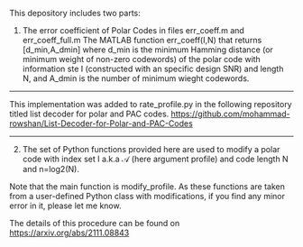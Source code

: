 This depository includes two parts:

1) The error coefficient of Polar Codes in files err_coeff.m and err_coeff_full.m
   The MATLAB function err_coeff(I,N) that returns [d_min,A_dmin] where d_min is the minimum Hamming distance (or minimum weight of non-zero codewords) of the polar code with information ste I (constructed with an specific design SNR) and length N, and A_dmin is the number of minimum wieght codewords.
   
****** 
This implementation was added to rate_profile.py in the following repository titled list decoder for polar and PAC codes.
https://github.com/mohammad-rowshan/List-Decoder-for-Polar-and-PAC-Codes
******


2) The set of Python functions provided here are used to modify a polar code with index set I a.k.a $\mathcal{A}$ (here argument profile) and code length N and n=log2(N). 

Note that the main function is modify_profile. As these functions are taken from a user-defined Python class with modifications, if you find any minor error in it, please let me know.

The details of this procedure can be found on https://arxiv.org/abs/2111.08843
